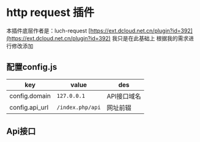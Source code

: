 # http request 插件
本插件底层作者是：luch-request [https://ext.dcloud.net.cn/plugin?id=392](https://ext.dcloud.net.cn/plugin?id=392)
我只是在此基础上 根据我的需求进行修改添加

## 配置config.js
|key|value|des|
|-|-|-|
|config.domain|`127.0.0.1`|API接口域名|
|config.api_url|`/index.php/api`|网址前辍|

## Api接口
